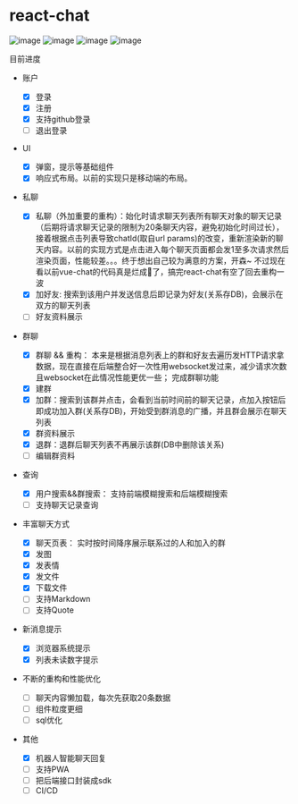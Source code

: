 # react-chat

![image](https://user-images.githubusercontent.com/24861316/51810041-5bd1b700-22e0-11e9-9456-aae8548ca492.png)
![image](https://user-images.githubusercontent.com/24861316/51809979-ebc33100-22df-11e9-94be-c7554004cdfe.png)
![image](https://user-images.githubusercontent.com/24861316/52684052-cbea6900-2f7f-11e9-88b4-fae0bfafdbeb.png)
![image](https://user-images.githubusercontent.com/24861316/51809992-fd0c3d80-22df-11e9-89f1-ac9c7133d735.png)


目前进度

- 账户

  - [x] 登录
  - [x] 注册
  - [x] 支持github登录 
  - [ ] 退出登录

- UI
    - [x] 弹窗，提示等基础组件
    - [x] 响应式布局。以前的实现只是移动端的布局。

- 私聊

  - [x] 私聊（外加重要的重构）：始化时请求聊天列表所有聊天对象的聊天记录（后期将请求聊天记录的限制为20条聊天内容，避免初始化时间过长），接着根据点击列表导致chatId(取自url params)的改变，重新渲染新的聊天内容。以前的实现方式是点击进入每个聊天页面都会发1至多次请求然后渲染页面，性能较差。。。终于想出自己较为满意的方案，开森~ 不过现在看以前vue-chat的代码真是烂成💩了，搞完react-chat有空了回去重构一波
  - [x] 加好友: 搜索到该用户并发送信息后即记录为好友(关系存DB)，会展示在双方的聊天列表
  - [ ] 好友资料展示

- 群聊

  - [x] 群聊 && 重构： 本来是根据消息列表上的群和好友去遍历发HTTP请求拿数据，现在直接在后端整合好一次性用websocket发过来，减少请求次数且websocket在此情况性能更优一些； 完成群聊功能
  - [x] 建群
  - [x] 加群：搜索到该群并点击，会看到当前时间前的聊天记录，点加入按钮后即成功加入群(关系存DB)，开始受到群消息的广播，并且群会展示在聊天列表
  - [x] 群资料展示
  - [x] 退群：退群后聊天列表不再展示该群(DB中删除该关系)
  - [ ] 编辑群资料

- 查询

  - [x] 用户搜索&&群搜索： 支持前端模糊搜索和后端模糊搜索
  - [ ] 支持聊天记录查询

- 丰富聊天方式

  - [x] 聊天页表： 实时按时间降序展示联系过的人和加入的群
  - [x] 发图
  - [x] 发表情
  - [x] 发文件
  - [x] 下载文件
  - [ ] 支持Markdown
  - [ ] 支持Quote

- 新消息提示

  - [x] 浏览器系统提示
  - [x] 列表未读数字提示

- 不断的重构和性能优化
  - [ ] 聊天内容懒加载，每次先获取20条数据
  - [ ] 组件粒度更细
  - [ ] sql优化

- 其他

  - [x] 机器人智能聊天回复
  - [ ] 支持PWA
  - [ ] 把后端接口封装成sdk
  - [ ] CI/CD
